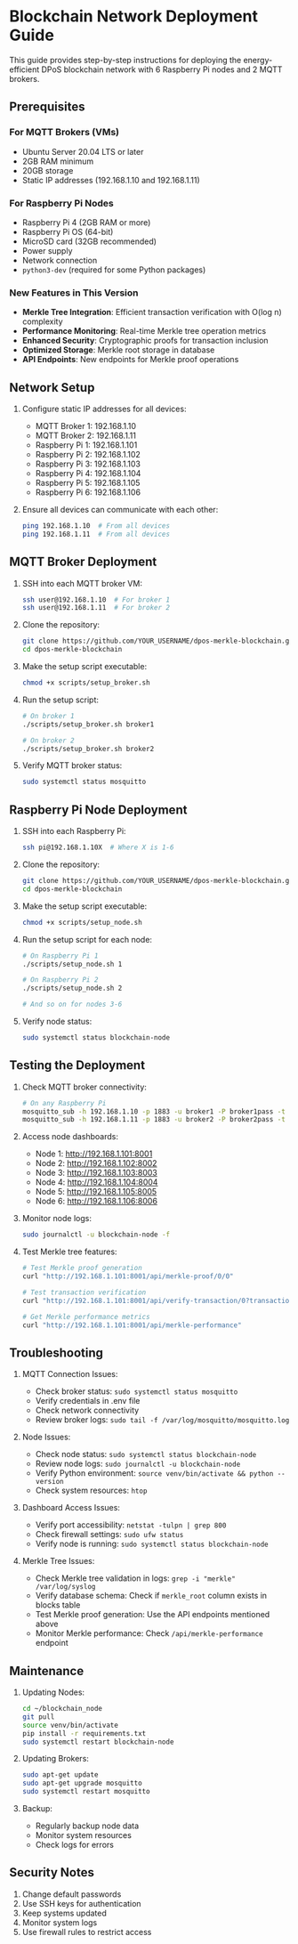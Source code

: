# Blockchain Network Deployment Guide

This guide provides step-by-step instructions for deploying the energy-efficient DPoS blockchain network with 6 Raspberry Pi nodes and 2 MQTT brokers.

## Prerequisites

### For MQTT Brokers (VMs)
- Ubuntu Server 20.04 LTS or later
- 2GB RAM minimum
- 20GB storage
- Static IP addresses (192.168.1.10 and 192.168.1.11)

### For Raspberry Pi Nodes
- Raspberry Pi 4 (2GB RAM or more)
- Raspberry Pi OS (64-bit)
- MicroSD card (32GB recommended)
- Power supply
- Network connection
- `python3-dev` (required for some Python packages)

### New Features in This Version
- **Merkle Tree Integration**: Efficient transaction verification with O(log n) complexity
- **Performance Monitoring**: Real-time Merkle tree operation metrics
- **Enhanced Security**: Cryptographic proofs for transaction inclusion
- **Optimized Storage**: Merkle root storage in database
- **API Endpoints**: New endpoints for Merkle proof operations

## Network Setup

1. Configure static IP addresses for all devices:
   - MQTT Broker 1: 192.168.1.10
   - MQTT Broker 2: 192.168.1.11
   - Raspberry Pi 1: 192.168.1.101
   - Raspberry Pi 2: 192.168.1.102
   - Raspberry Pi 3: 192.168.1.103
   - Raspberry Pi 4: 192.168.1.104
   - Raspberry Pi 5: 192.168.1.105
   - Raspberry Pi 6: 192.168.1.106

2. Ensure all devices can communicate with each other:
   ```bash
   ping 192.168.1.10  # From all devices
   ping 192.168.1.11  # From all devices
   ```

## MQTT Broker Deployment

1. SSH into each MQTT broker VM:
   ```bash
   ssh user@192.168.1.10  # For broker 1
   ssh user@192.168.1.11  # For broker 2
   ```

2. Clone the repository:
   ```bash
   git clone https://github.com/YOUR_USERNAME/dpos-merkle-blockchain.git
   cd dpos-merkle-blockchain
   ```

3. Make the setup script executable:
   ```bash
   chmod +x scripts/setup_broker.sh
   ```

4. Run the setup script:
   ```bash
   # On broker 1
   ./scripts/setup_broker.sh broker1

   # On broker 2
   ./scripts/setup_broker.sh broker2
   ```

5. Verify MQTT broker status:
   ```bash
   sudo systemctl status mosquitto
   ```

## Raspberry Pi Node Deployment

1. SSH into each Raspberry Pi:
   ```bash
   ssh pi@192.168.1.10X  # Where X is 1-6
   ```

2. Clone the repository:
   ```bash
   git clone https://github.com/YOUR_USERNAME/dpos-merkle-blockchain.git
   cd dpos-merkle-blockchain
   ```

3. Make the setup script executable:
   ```bash
   chmod +x scripts/setup_node.sh
   ```

4. Run the setup script for each node:
   ```bash
   # On Raspberry Pi 1
   ./scripts/setup_node.sh 1

   # On Raspberry Pi 2
   ./scripts/setup_node.sh 2

   # And so on for nodes 3-6
   ```

5. Verify node status:
   ```bash
   sudo systemctl status blockchain-node
   ```

## Testing the Deployment

1. Check MQTT broker connectivity:
   ```bash
   # On any Raspberry Pi
   mosquitto_sub -h 192.168.1.10 -p 1883 -u broker1 -P broker1pass -t 'blocks'
   mosquitto_sub -h 192.168.1.11 -p 1883 -u broker2 -P broker2pass -t 'blocks'
   ```

2. Access node dashboards:
   - Node 1: http://192.168.1.101:8001
   - Node 2: http://192.168.1.102:8002
   - Node 3: http://192.168.1.103:8003
   - Node 4: http://192.168.1.104:8004
   - Node 5: http://192.168.1.105:8005
   - Node 6: http://192.168.1.106:8006

3. Monitor node logs:
   ```bash
   sudo journalctl -u blockchain-node -f
   ```

4. Test Merkle tree features:
   ```bash
   # Test Merkle proof generation
   curl "http://192.168.1.101:8001/api/merkle-proof/0/0"
   
   # Test transaction verification
   curl "http://192.168.1.101:8001/api/verify-transaction/0?transaction_data={\"type\":\"stake_distribution\"}"
   
   # Get Merkle performance metrics
   curl "http://192.168.1.101:8001/api/merkle-performance"
   ```

## Troubleshooting

1. MQTT Connection Issues:
   - Check broker status: `sudo systemctl status mosquitto`
   - Verify credentials in .env file
   - Check network connectivity
   - Review broker logs: `sudo tail -f /var/log/mosquitto/mosquitto.log`

2. Node Issues:
   - Check node status: `sudo systemctl status blockchain-node`
   - Review node logs: `sudo journalctl -u blockchain-node`
   - Verify Python environment: `source venv/bin/activate && python --version`
   - Check system resources: `htop`

3. Dashboard Access Issues:
   - Verify port accessibility: `netstat -tulpn | grep 800`
   - Check firewall settings: `sudo ufw status`
   - Verify node is running: `sudo systemctl status blockchain-node`

4. Merkle Tree Issues:
   - Check Merkle tree validation in logs: `grep -i "merkle" /var/log/syslog`
   - Verify database schema: Check if `merkle_root` column exists in blocks table
   - Test Merkle proof generation: Use the API endpoints mentioned above
   - Monitor Merkle performance: Check `/api/merkle-performance` endpoint

## Maintenance

1. Updating Nodes:
   ```bash
   cd ~/blockchain_node
   git pull
   source venv/bin/activate
   pip install -r requirements.txt
   sudo systemctl restart blockchain-node
   ```

2. Updating Brokers:
   ```bash
   sudo apt-get update
   sudo apt-get upgrade mosquitto
   sudo systemctl restart mosquitto
   ```

3. Backup:
   - Regularly backup node data
   - Monitor system resources
   - Check logs for errors

## Security Notes

1. Change default passwords
2. Use SSH keys for authentication
3. Keep systems updated
4. Monitor system logs
5. Use firewall rules to restrict access 